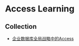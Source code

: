 # Access Learning 
## Collection
- [企业数据库全局战略中的Access](http://www.jasoftiger.com/access/microsoft-access-within-an-organizations-overall-database-strategy.html)
